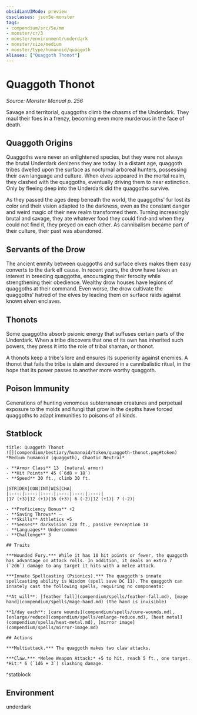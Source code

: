 ```yaml
---
obsidianUIMode: preview
cssclasses: json5e-monster
tags:
- compendium/src/5e/mm
- monster/cr/3
- monster/environment/underdark
- monster/size/medium
- monster/type/humanoid/quaggoth
aliases: ["Quaggoth Thonot"]
---
```

# Quaggoth Thonot
*Source: Monster Manual p. 256*  

Savage and territorial, quaggoths climb the chasms of the Underdark. They maul their foes in a frenzy, becoming even more murderous in the face of death.

## Quaggoth Origins

Quaggoths were never an enlightened species, but they were not always the brutal Underdark denizens they are today. In a distant age, quaggoth tribes dwelled upon the surface as nocturnal arboreal hunters, possessing their own language and culture. When elves appeared in the mortal realm, they clashed with the quaggoths, eventually driving them to near extinction. Only by fleeing deep into the Underdark did the quaggoths survive.

As they passed the ages deep beneath the world, the quaggoths' fur lost its color and their vision adapted to the darkness, even as the constant danger and weird magic of their new realm transformed them. Turning increasingly brutal and savage, they ate whatever food they could find-and when they could not find it, they preyed on each other. As cannibalism became part of their culture, their past was abandoned.

## Servants of the Drow

The ancient enmity between quaggoths and surface elves makes them easy converts to the dark elf cause. In recent years, the drow have taken an interest in breeding quaggoths, encouraging their ferocity while strengthening their obedience. Wealthy drow houses have legions of quaggoths at their command. Even worse, the drow cultivate the quaggoths' hatred of the elves by leading them on surface raids against known elven enclaves.

## Thonots

Some quaggoths absorb psionic energy that suffuses certain parts of the Underdark. When a tribe discovers that one of its own has inherited such powers, they press it into the role of tribal shaman, or thonot.

A thonots keep a tribe's lore and ensures its superiority against enemies. A thonot that fails the tribe is slain and devoured in a cannibalistic ritual, in the hope that its power passes to another more worthy quaggoth.

## Poison Immunity

Generations of hunting venomous subterranean creatures and perpetual exposure to the molds and fungi that grow in the depths have forced quaggoths to adapt immunities to poisons of all kinds.

## Statblock

```ad-statblock
title: Quaggoth Thonot
![](compendium/bestiary/humanoid/token/quaggoth-thonot.png#token)
*Medium humanoid (quaggoth), Chaotic Neutral*

- **Armor Class** 13  (natural armor)
- **Hit Points** 45 (`6d8 + 18`)
- **Speed** 30 ft., climb 30 ft.

|STR|DEX|CON|INT|WIS|CHA|
|:---:|:---:|:---:|:---:|:---:|:---:|
|17 (+3)|12 (+1)|16 (+3)| 6 (-2)|12 (+1)| 7 (-2)|

- **Proficiency Bonus** +2
- **Saving Throws** ⏤
- **Skills** Athletics +5
- **Senses** darkvision 120 ft., passive Perception 10
- **Languages** Undercommon
- **Challenge** 3

## Traits

***Wounded Fury.*** While it has 10 hit points or fewer, the quaggoth has advantage on attack rolls. In addition, it deals an extra 7 (`2d6`) damage to any target it hits with a melee attack.

***Innate Spellcasting (Psionics).*** The quaggoth's innate spellcasting ability is Wisdom (spell save DC 11). The quaggoth can innately cast the following spells, requiring no components:

**At will**: [feather fall](compendium/spells/feather-fall.md), [mage hand](compendium/spells/mage-hand.md) (the hand is invisible)

**1/day each**: [cure wounds](compendium/spells/cure-wounds.md), [enlarge/reduce](compendium/spells/enlarge-reduce.md), [heat metal](compendium/spells/heat-metal.md), [mirror image](compendium/spells/mirror-image.md)

## Actions

***Multiattack.*** The quaggoth makes two claw attacks.

***Claw.*** *Melee Weapon Attack:* +5 to hit, reach 5 ft., one target. *Hit:* 6 (`1d6 + 3`) slashing damage.
```
^statblock

## Environment

underdark